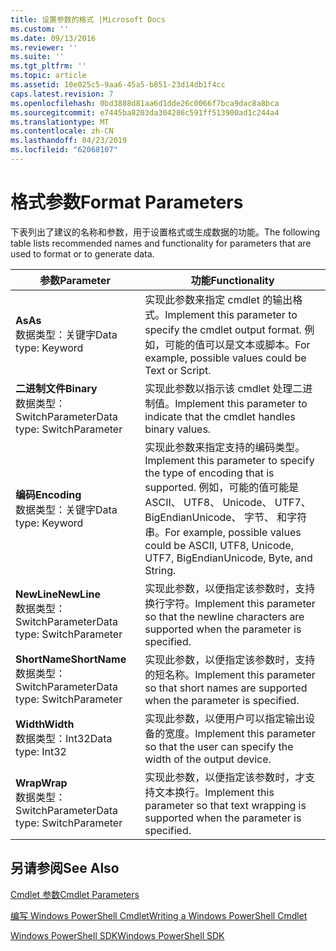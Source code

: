 ```yaml
---
title: 设置参数的格式 |Microsoft Docs
ms.custom: ''
ms.date: 09/13/2016
ms.reviewer: ''
ms.suite: ''
ms.tgt_pltfrm: ''
ms.topic: article
ms.assetid: 10e025c5-9aa6-45a5-b851-23d14db1f4cc
caps.latest.revision: 7
ms.openlocfilehash: 0bd3888d81aa6d1dde26c0066f7bca9dac8a8bca
ms.sourcegitcommit: e7445ba8203da304286c591ff513900ad1c244a4
ms.translationtype: MT
ms.contentlocale: zh-CN
ms.lasthandoff: 04/23/2019
ms.locfileid: "62068107"
---
```

# <a name="format-parameters"></a><span data-ttu-id="1eeda-102">格式参数</span><span class="sxs-lookup"><span data-stu-id="1eeda-102">Format Parameters</span></span>

<span data-ttu-id="1eeda-103">下表列出了建议的名称和参数，用于设置格式或生成数据的功能。</span><span class="sxs-lookup"><span data-stu-id="1eeda-103">The following table lists recommended names and functionality for parameters that are used to format or to generate data.</span></span>

|<span data-ttu-id="1eeda-104">参数</span><span class="sxs-lookup"><span data-stu-id="1eeda-104">Parameter</span></span>|<span data-ttu-id="1eeda-105">功能</span><span class="sxs-lookup"><span data-stu-id="1eeda-105">Functionality</span></span>|
|---|---|
|<span data-ttu-id="1eeda-106">**As**</span><span class="sxs-lookup"><span data-stu-id="1eeda-106">**As**</span></span><br><span data-ttu-id="1eeda-107">数据类型：关键字</span><span class="sxs-lookup"><span data-stu-id="1eeda-107">Data type: Keyword</span></span>|<span data-ttu-id="1eeda-108">实现此参数来指定 cmdlet 的输出格式。</span><span class="sxs-lookup"><span data-stu-id="1eeda-108">Implement this parameter to specify the cmdlet output format.</span></span> <span data-ttu-id="1eeda-109">例如，可能的值可以是文本或脚本。</span><span class="sxs-lookup"><span data-stu-id="1eeda-109">For example, possible values could be Text or Script.</span></span>|
|<span data-ttu-id="1eeda-110">**二进制文件**</span><span class="sxs-lookup"><span data-stu-id="1eeda-110">**Binary**</span></span><br><span data-ttu-id="1eeda-111">数据类型：SwitchParameter</span><span class="sxs-lookup"><span data-stu-id="1eeda-111">Data type: SwitchParameter</span></span>|<span data-ttu-id="1eeda-112">实现此参数以指示该 cmdlet 处理二进制值。</span><span class="sxs-lookup"><span data-stu-id="1eeda-112">Implement this parameter to indicate that the cmdlet handles binary values.</span></span>|
|<span data-ttu-id="1eeda-113">**编码**</span><span class="sxs-lookup"><span data-stu-id="1eeda-113">**Encoding**</span></span><br><span data-ttu-id="1eeda-114">数据类型：关键字</span><span class="sxs-lookup"><span data-stu-id="1eeda-114">Data type: Keyword</span></span>|<span data-ttu-id="1eeda-115">实现此参数来指定支持的编码类型。</span><span class="sxs-lookup"><span data-stu-id="1eeda-115">Implement this parameter to specify the type of encoding that is supported.</span></span> <span data-ttu-id="1eeda-116">例如，可能的值可能是 ASCII、 UTF8、 Unicode、 UTF7、 BigEndianUnicode、 字节、 和字符串。</span><span class="sxs-lookup"><span data-stu-id="1eeda-116">For example, possible values could be ASCII, UTF8, Unicode, UTF7, BigEndianUnicode, Byte, and String.</span></span>|
|<span data-ttu-id="1eeda-117">**NewLine**</span><span class="sxs-lookup"><span data-stu-id="1eeda-117">**NewLine**</span></span><br><span data-ttu-id="1eeda-118">数据类型：SwitchParameter</span><span class="sxs-lookup"><span data-stu-id="1eeda-118">Data type: SwitchParameter</span></span>|<span data-ttu-id="1eeda-119">实现此参数，以便指定该参数时，支持换行字符。</span><span class="sxs-lookup"><span data-stu-id="1eeda-119">Implement this parameter so that the newline characters are supported when the parameter is specified.</span></span>|
|<span data-ttu-id="1eeda-120">**ShortName**</span><span class="sxs-lookup"><span data-stu-id="1eeda-120">**ShortName**</span></span><br><span data-ttu-id="1eeda-121">数据类型：SwitchParameter</span><span class="sxs-lookup"><span data-stu-id="1eeda-121">Data type: SwitchParameter</span></span>|<span data-ttu-id="1eeda-122">实现此参数，以便指定该参数时，支持的短名称。</span><span class="sxs-lookup"><span data-stu-id="1eeda-122">Implement this parameter so that short names are supported when the parameter is specified.</span></span>|
|<span data-ttu-id="1eeda-123">**Width**</span><span class="sxs-lookup"><span data-stu-id="1eeda-123">**Width**</span></span><br><span data-ttu-id="1eeda-124">数据类型：Int32</span><span class="sxs-lookup"><span data-stu-id="1eeda-124">Data type: Int32</span></span>|<span data-ttu-id="1eeda-125">实现此参数，以便用户可以指定输出设备的宽度。</span><span class="sxs-lookup"><span data-stu-id="1eeda-125">Implement this parameter so that the user can specify the width of the output device.</span></span>|
|<span data-ttu-id="1eeda-126">**Wrap**</span><span class="sxs-lookup"><span data-stu-id="1eeda-126">**Wrap**</span></span><br><span data-ttu-id="1eeda-127">数据类型：SwitchParameter</span><span class="sxs-lookup"><span data-stu-id="1eeda-127">Data type: SwitchParameter</span></span>|<span data-ttu-id="1eeda-128">实现此参数，以便指定该参数时，才支持文本换行。</span><span class="sxs-lookup"><span data-stu-id="1eeda-128">Implement this parameter so that text wrapping is supported when the parameter is specified.</span></span>|
## <a name="see-also"></a><span data-ttu-id="1eeda-129">另请参阅</span><span class="sxs-lookup"><span data-stu-id="1eeda-129">See Also</span></span>

[<span data-ttu-id="1eeda-130">Cmdlet 参数</span><span class="sxs-lookup"><span data-stu-id="1eeda-130">Cmdlet Parameters</span></span>](./cmdlet-parameters.md)

[<span data-ttu-id="1eeda-131">编写 Windows PowerShell Cmdlet</span><span class="sxs-lookup"><span data-stu-id="1eeda-131">Writing a Windows PowerShell Cmdlet</span></span>](./writing-a-windows-powershell-cmdlet.md)

[<span data-ttu-id="1eeda-132">Windows PowerShell SDK</span><span class="sxs-lookup"><span data-stu-id="1eeda-132">Windows PowerShell SDK</span></span>](../windows-powershell-reference.md)
